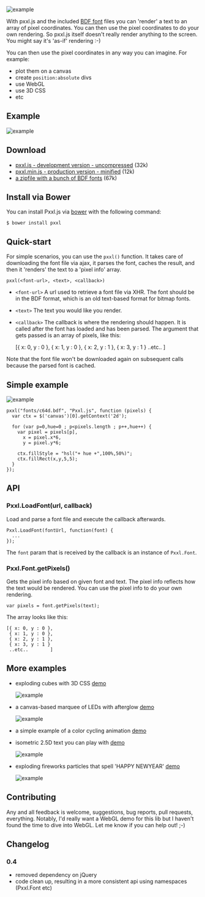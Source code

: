 ![example](http://remcoder.github.io/Pxxl.js/img/interactive%20white.png)

With pxxl.js and the included [BDF font](http://en.wikipedia.org/wiki/Glyph_Bitmap_Distribution_Format) files you can 'render' a text to an array of pixel coordinates. You can then use the pixel coordinates to do your own rendering.
So pxxl.js itself doesn't really render anything to the screen. You might say it's 'as-if' rendering :-)

You can then use the pixel coordinates in any way you can imagine. For example:

  - plot them on a canvas
  - create `position:absolute` divs
  - use WebGL
  - use 3D CSS
  - etc

## Example
![example](http://remcoder.github.io/Pxxl.js/img/happy_newyear.gif)

## Download
 * [pxxl.js - development version - uncompressed](https://github.com/remcoder/Pxxl.js/blob/master/dist/pxxl.js) (32k)
 * [pxxl.min.js - production version - minified](https://github.com/remcoder/Pxxl.js/blob/master/dist/pxxl.min.js) (12k)
 * [a zipfile with a bunch of BDF fonts](http://remcoder.github.io/Pxxl.js/fonts.zip) (67k)

## Install via Bower
You can install Pxxl.js via [bower](http://bower.io/) with the following command:

	$ bower install pxxl

## Quick-start


For simple scenarios, you can use the `pxxl()` function. It takes care of downloading the font file via ajax, it parses the font, caches the result, and then it 'renders' the text to a 'pixel info' array.

    pxxl(<font-url>, <text>, <callback>)

* `<font-url>`
A url used to retrieve a font file via XHR. The font should be in the BDF format, which is an old text-based format for bitmap fonts.


* `<text>`
The text you would like you render.


* `<callback>`
The callback is where the rendering should happen. It is called after the font has loaded and has been parsed. The argument that gets passed is an array of pixels, like this:

	[{ x: 0, y : 0 },
	{ x: 1, y : 0 },
	{ x: 2, y : 1 },
	{ x: 3, y : 1 }
	..etc..        ]

Note that the font file won't be downloaded again on subsequent calls because the parsed font is cached.

## Simple example
![example](http://remcoder.github.io/Pxxl.js/img/pxxl.png)

    pxxl("fonts/c64d.bdf", "Pxxl.js", function (pixels) {
      var ctx = $('canvas')[0].getContext('2d');

      for (var p=0,hue=0 ; p<pixels.length ; p++,hue++) {
        var pixel = pixels[p],
          x = pixel.x*6,
          y = pixel.y*6;

        ctx.fillStyle = "hsl("+ hue +",100%,50%)";
        ctx.fillRect(x,y,5,5);
      }
    });

## API

### Pxxl.LoadFont(url, callback)

Load and parse a font file and execute the callback afterwards.

    Pxxl.LoadFont(fontUrl, function(font) {
      ...
    });

The `font` param that is received by the callback is an instance of `Pxxl.Font`.

### Pxxl.Font.getPixels()

Gets the pixel info based on given font and text. The pixel info reflects how the text would be rendered. You can use the pixel info to do your own rendering.

    var pixels = font.getPixels(text);

The array looks like this:

    [{ x: 0, y : 0 },
     { x: 1, y : 0 },
     { x: 2, y : 1 },
     { x: 3, y : 1 }
     ..etc..        ]


## More examples
* exploding cubes with 3D CSS [demo](http://remcoder.github.io/Pxxl.js/demos/css3d)

  ![example](http://remcoder.github.io/Pxxl.js/img/cubes.png)
  
* a canvas-based marquee of LEDs with afterglow [demo](http://remcoder.github.io/Pxxl.js/demos/leds)

  ![example](http://remcoder.github.io/Pxxl.js/img/leds.png)
  
* a simple example of a color cycling animation [demo](http://remcoder.github.io/Pxxl.js/demos/helloworld)
* isometric 2.5D text you can play with [demo](http://remcoder.github.io/Pxxl.js/demos/interactive)

  ![example](http://remcoder.github.io/Pxxl.js/img/interactive.png)
  
* exploding fireworks particles that spell 'HAPPY NEWYEAR' [demo](http://remcoder.github.io/Pxxl.js/demos/fireworks)
  
  ![example](http://remcoder.github.io/Pxxl.js/img/happy_newyear.gif)
  

## Contributing
Any and all feedback is welcome, suggestions, bug reports, pull requests, everything. Notably, I'd really want a WebGL demo for this lib but I haven't found the time to dive into WebGL. Let me know if you can help out! ;-)

## Changelog
### 0.4
* removed dependency on jQuery
* code clean up, resulting in a more consistent api using namespaces (Pxxl.Font etc)
